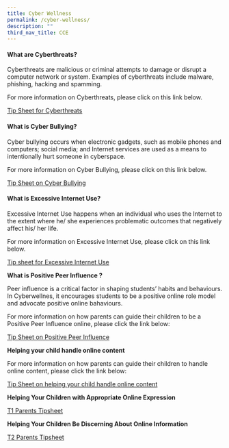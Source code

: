 ```yaml
---
title: Cyber Wellness
permalink: /cyber-wellness/
description: ""
third_nav_title: CCE
---
```

#### What are Cyberthreats?

Cyberthreats are malicious or criminal attempts to damage or disrupt a computer network or system. Examples of cyberthreats include malware, phishing, hacking and spamming.

For more information on Cyberthreats, please click on this link below.

[Tip Sheet for Cyberthreats](https://marsilingsec.moe.edu.sg/wp-content/uploads/2017/10/Tip-Sheet-for-Parents-Cyberthreats.pdf)

#### What is Cyber Bullying?

Cyber bullying occurs when electronic gadgets, such as mobile phones and computers; social media; and Internet services are used as a means to intentionally hurt someone in cyberspace.

For more information on Cyber Bullying, please click on this link below.

[Tip Sheet on Cyber Bullying](https://marsilingsec.moe.edu.sg/wp-content/uploads/2017/10/Tip-Sheet-on-Cyber-Bullying.pdf)

#### What is Excessive Internet Use?

Excessive Internet Use happens when an individual who uses the Internet to the extent where he/ she experiences problematic outcomes that negatively affect his/ her life.

For more information on Excessive Internet Use, please click on this link below.

[Tip sheet for Excessive Internet Use](https://marsilingsec.moe.edu.sg/wp-content/uploads/2017/10/Tip-sheet-for-Excessive-Internet-Use.pdf)

**What is Positive Peer Influence ?**

Peer influence is a critical factor in shaping students’ habits and behaviours. In Cyberwellnes, it encourages students to be a positive online role model and advocate positive online bahaviours.

For more information on how parents can guide their children to be a Positive Peer Influence online, please click the link below:

[Tip Sheet on Positive Peer Influence](https://marsilingsec.moe.edu.sg/wp-content/uploads/2017/10/Tip-Sheet-on-Postivie-Peer-Influence.pdf)

**Helping your child handle online content**

For more information on how parents can guide their children to handle online content, please click the link below:

[Tip Sheet on helping your child handle online content](https://marsilingsec.moe.edu.sg/wp-content/uploads/2017/10/3B-2018-T2-Parents-Tip-Sheet.pdf)

**Helping Your Children with Appropriate Online Expression**

[T1 Parents Tipsheet](https://marsilingsec.moe.edu.sg/wp-content/uploads/2019/05/2019-Connect-T1-Parents-Tipsheet.pdf)

**Helping Your Children Be Discerning About Online Information**

[T2 Parents Tipsheet](https://marsilingsec.moe.edu.sg/wp-content/uploads/2019/05/2019-Connect-T2-Parents-Tipsheet.pdf)